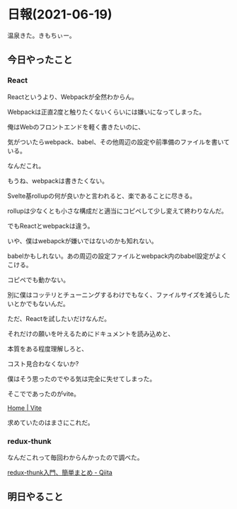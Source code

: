 # 日報(2021-06-19)

温泉きた。きもちぃー。

## 今日やったこと

### React

Reactというより、Webpackが全然わからん。

Webpackは正直2度と触りたくないくらいには嫌いになってしまった。

俺はWebのフロントエンドを軽く書きたいのに、

気がついたらwebpack、babel、その他周辺の設定や前準備のファイルを書いている。

なんだこれ。

もうね、webpackは書きたくない。

Svelte基rollupの何が良いかと言われると、楽であることに尽きる。

rollupは少なくとも小さな構成だと適当にコピペして少し変えて終わりなんだ。

でもReactとwebpackは違う。

いや、僕はwebapckが嫌いではないのかも知れない。

babelかもしれない。あの周辺の設定ファイルとwebpack内のbabel設定がよくこける。

コピペでも動かない。

別に僕はコッテリとチューニングするわけでもなく、ファイルサイズを減らしたいとかでもないんだ。

ただ、Reactを試したいだけなんだ。

それだけの願いを叶えるためにドキュメントを読み込めと、

本質をある程度理解しろと、

コスト見合わなくないか?

僕はそう思ったのでやる気は完全に失せてしまった。

そこでであったのがvite。

[Home | Vite](https://vitejs.dev/)

求めていたのはまさにこれだ。

### redux-thunk

なんだこれって毎回わからんかったので調べた。

[redux-thunk入門、簡単まとめ - Qiita](https://qiita.com/hiroya8649/items/c202742c99d2cc6159b8)

## 明日やること
